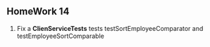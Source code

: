 ## HomeWork 14
1. Fix a **ClienServiceTests** tests testSortEmployeeComparator and testEmployeeSortComparable